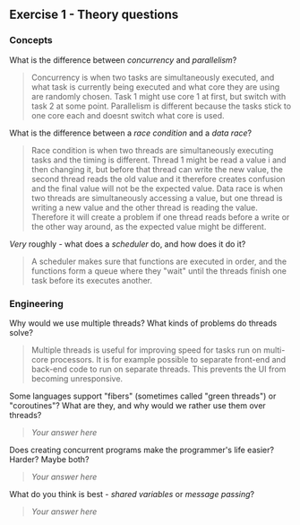 Exercise 1 - Theory questions
-----------------------------

### Concepts

What is the difference between *concurrency* and *parallelism*?
> Concurrency is when two tasks are simultaneously executed, and what task is currently being executed and what core they are using are randomly chosen. Task 1 might use core 1 at first, but switch with task 2 at some point. Parallelism is different because the tasks stick to one core each and doesnt switch what core is used.

What is the difference between a *race condition* and a *data race*? 
> Race condition is when two threads are simultaneously executing tasks and the timing is different. Thread 1 might be read a value i and then changing it, but before that thread can write the new value, the second thread reads the old value and it therefore creates confusion and the final value will not be the expected value.
Data race is when two threads are simultaneously accessing a value, but one thread is writing a new value and the other thread is reading the value. Therefore it will create a problem if one thread reads before a write or the other way around, as the expected value might be different.
 
*Very* roughly - what does a *scheduler* do, and how does it do it?
> A scheduler makes sure that functions are executed in order, and the functions form a queue where they "wait" until the threads finish one task before its executes another. 


### Engineering

Why would we use multiple threads? What kinds of problems do threads solve?
> Multiple threads is useful for improving speed for tasks run on multi-core processors. 
    It is for example possible to separate front-end and back-end code to run on separate threads. This prevents the UI from becoming unresponsive.

Some languages support "fibers" (sometimes called "green threads") or "coroutines"? What are they, and why would we rather use them over threads?
> *Your answer here*

Does creating concurrent programs make the programmer's life easier? Harder? Maybe both?
> *Your answer here*

What do you think is best - *shared variables* or *message passing*?
> *Your answer here*


